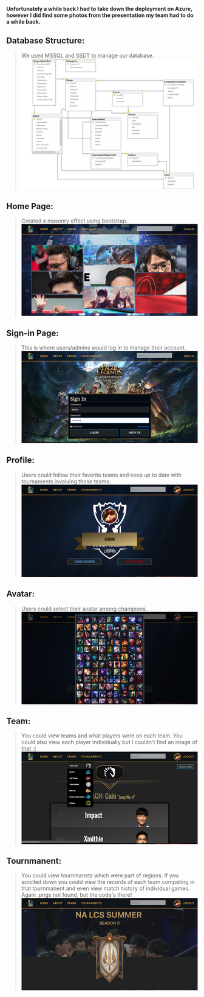 **Unfortunately a while back I had to take down the deployment on Azure, however I did find some photos from the presentation my team had to do a while back.**

## Database Structure:  
> We used MSSQL and SSDT to manage our database.  
![db](./sample/db.png)  

## Home Page:  
> Created a masonry effect using bootstrap.  
![home](./sample/home.png)  

## Sign-in Page:  
> This is where users/admins would log in to manage their account.  
![signin](./sample/signin.png)  

## Profile:  
> Users could follow their favorite teams and keep up to date with tournaments involving those teams.  
![profile](./sample/profile.png)  

## Avatar:  
> Users could select their avatar among champions.  
![avatar](./sample/avatar.png)  

## Team:  
> You could view teams and what players were on each team. You could also view each player individually but I couldn't find an image of that ;(  
![team](./sample/team.png)  

## Tournmanent:  
> You could view tournmanets which were part of regions. If you scrolled down you could view the records of each team competing in that tournmanent and even view match history of individual games. Again .pngs not found, but the code's there!  
![tournament](./sample/tournament.png)